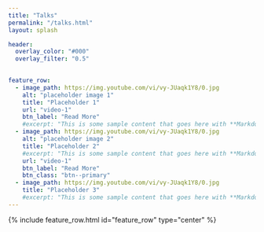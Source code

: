 ```yaml
---
title: "Talks"
permalink: "/talks.html"
layout: splash

header:
  overlay_color: "#000"
  overlay_filter: "0.5"
  

feature_row:
  - image_path: https://img.youtube.com/vi/vy-JUaqk1Y8/0.jpg
    alt: "placeholder image 1"
    title: "Placeholder 1"
    url: "video-1"
    btn_label: "Read More"
    #excerpt: "This is some sample content that goes here with **Markdown** formatting."
  - image_path: https://img.youtube.com/vi/vy-JUaqk1Y8/0.jpg
    alt: "placeholder image 2"
    title: "Placeholder 2"
    #excerpt: "This is some sample content that goes here with **Markdown** formatting."
    url: "video-1"
    btn_label: "Read More"
    btn_class: "btn--primary"
  - image_path: https://img.youtube.com/vi/vy-JUaqk1Y8/0.jpg
    title: "Placeholder 3"
    #excerpt: "This is some sample content that goes here with **Markdown** formatting."
---
```



{% include feature_row.html id="feature_row" type="center" %}
